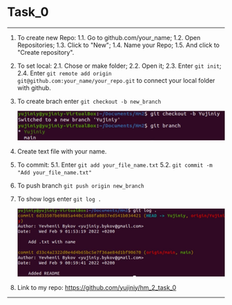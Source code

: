 # Task_0
---
1. To create new Repo:
    1.1. Go to github.com/your_name;
    1.2. Open Repositories;
    1.3. Click to "New";
    1.4. Name your Repo;
    1.5. And click to "Create repository".

2. To set local:
    2.1. Chose or make folder;
    2.2. Open it; 
    2.3. Enter `git init`;
    2.4. Enter `git remote add origin git@github.com:your_name/your_repo.git` to connect your local folder with github.
3. To create brach enter `git checkout -b new_branch`

    ![scr1](https://github.com/yujiniy/scrn/blob/main/new_branch.jpg?raw=true)
4. Create text file with your name.
5. To commit: 
    5.1. Enter `git add your_file_name.txt`
    5.2. `git commit -m "Add your_file_name.txt"`
6. To push branch `git push origin new_branch`
7. To show logs enter `git log .`

    ![scr2](https://github.com/yujiniy/scrn/blob/main/sh_log.jpg?raw=true)
8. Link to my repo:
https://github.com/yujiniy/hm_2_task_0
___